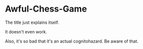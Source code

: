 # Awful-Chess-Game
The title just explains itself.

It doesn't even work.

Also, it's so bad that it's an actual cognitohazard. Be aware of that.
